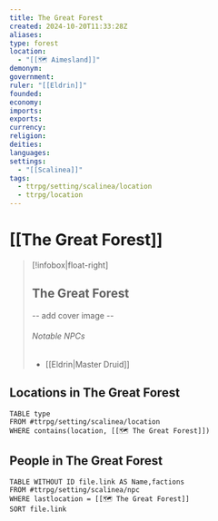 ```yaml
---
title: The Great Forest
created: 2024-10-20T11:33:28Z
aliases: 
type: forest
location:
  - "[[🗺️ Aimesland]]"
demonym: 
government: 
ruler: "[[Eldrin]]"
founded: 
economy: 
imports: 
exports: 
currency: 
religion: 
deities: 
languages: 
settings:
  - "[[Scalinea]]"
tags:
  - ttrpg/setting/scalinea/location
  - ttrpg/location
---
```


# [[The Great Forest]]

> [!infobox|float-right]
>
> ## The Great Forest
>
> -- add cover image --
>
> ###### Notable NPCs
> - [[Eldrin|Master Druid]]

## Locations in The Great Forest

```dataview
TABLE type
FROM #ttrpg/setting/scalinea/location
WHERE contains(location, [[🗺️ The Great Forest]])
```

## People in The Great Forest

```dataview
TABLE WITHOUT ID file.link AS Name,factions
FROM #ttrpg/setting/scalinea/npc
WHERE lastlocation = [[🗺️ The Great Forest]]
SORT file.link
```
